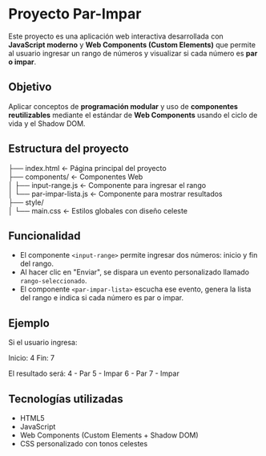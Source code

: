 # Proyecto Par-Impar 

Este proyecto es una aplicación web interactiva desarrollada con **JavaScript moderno** y **Web Components (Custom Elements)** que permite al usuario ingresar un rango de números y visualizar si cada número es **par o impar**.

##  Objetivo

Aplicar conceptos de **programación modular** y uso de **componentes reutilizables** mediante el estándar de **Web Components** usando el ciclo de vida y el Shadow DOM.

##  Estructura del proyecto
├── index.html               ← Página principal del proyecto  
├── components/              ← Componentes Web  
│   ├── input-range.js       ← Componente para ingresar el rango  
│   └── par-impar-lista.js   ← Componente para mostrar resultados  
├── style/  
│   └── main.css             ← Estilos globales con diseño celeste  




## Funcionalidad

- El componente `<input-range>` permite ingresar dos números: inicio y fin del rango.
- Al hacer clic en "Enviar", se dispara un evento personalizado llamado `rango-seleccionado`.
- El componente `<par-impar-lista>` escucha ese evento, genera la lista del rango e indica si cada número es par o impar.

##  Ejemplo

Si el usuario ingresa:

Inicio: 4
Fin: 7


El resultado será:
4 - Par
5 - Impar
6 - Par
7 - Impar


##  Tecnologías utilizadas

- HTML5
- JavaScript 
- Web Components (Custom Elements + Shadow DOM)
- CSS personalizado con tonos celestes

